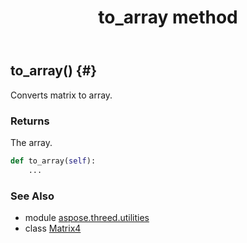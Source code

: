 ﻿---
title: to_array method
second_title: Aspose.3D for Python via .NET API References
description: 
type: docs
weight: 100
url: /python-net/aspose.threed.utilities/matrix4/to_array/
is_root: false
---

## to_array() {#}

Converts matrix to array.


### Returns 


The array.


```python
def to_array(self):
    ...
```





### See Also
* module [aspose.threed.utilities](../../)
* class [Matrix4](/3d/python-net/aspose.threed.utilities/matrix4)
